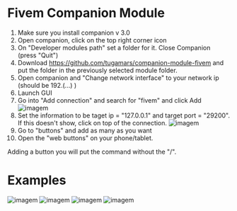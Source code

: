 # Fivem Companion Module

1. Make sure you install companion v 3.0
2. Open companion, click on the top right corner icon
3. On "Developer modules path" set a folder for it. Close Companion (press "Quit")
4. Download https://github.com/tugamars/companion-module-fivem and put the folder in the previously selected module folder.
5. Open companion and "Change network interface" to your network ip (should be 192.(...) )
6. Launch GUI
7. Go into "Add connection" and search for "fivem" and click Add ![imagem](https://github.com/tugamars/companion-module-fivem/assets/25794492/6a73ddf4-c090-475e-88b5-99b63dc455f8)
8. Set the information to be taget ip = "127.0.0.1" and target port = "29200". If this doesn't show, click on top of the connection. ![imagem](https://github.com/tugamars/companion-module-fivem/assets/25794492/06e09ac4-9a5b-4770-9f8b-38deace48ef2)
9. Go to "buttons" and add as many as you want 
10. Open the "web buttons" on your phone/tablet.

Adding a button you will put the command without the "/".

# Examples

![imagem](https://github.com/tugamars/companion-module-fivem/assets/25794492/2465354d-85fa-4b62-be8b-8432deff8dff)
![imagem](https://github.com/tugamars/companion-module-fivem/assets/25794492/51d587b1-9b8c-4e1f-9bdb-052952c8a6a1)
![imagem](https://github.com/tugamars/companion-module-fivem/assets/25794492/d5890ba3-672e-4870-8631-491091df849e)
![imagem](https://github.com/tugamars/companion-module-fivem/assets/25794492/3435c0c0-d4bd-4152-9e00-b0d6afb7ccfa)




